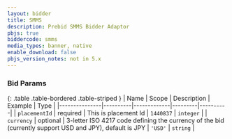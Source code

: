 ```yaml
---
layout: bidder
title: SMMS
description: Prebid SMMS Bidder Adaptor
pbjs: true
biddercode: smms
media_types: banner, native
enable_download: false
pbjs_version_notes: not in 5.x
---
```


### Bid Params

{: .table .table-bordered .table-striped }
| Name          | Scope    | Description | Example | Type     |
|---------------|----------|-------------|---------|----------|
| `placementId` | required |  This is placement Id          | `1440837`   | `integer` |
| `currency`         | optional | 3-letter ISO 4217 code defining the currency of the bid (currently support USD and JPY), default is JPY            |   `'USD'`      | `string`  |

